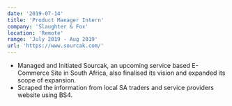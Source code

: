 ```yaml
---
date: '2019-07-14'
title: 'Product Manager Intern'
company: 'Slaughter & Fox'
location: 'Remote'
range: 'July 2019 - Aug 2019'
url: 'https://www.sourcak.com/'
---
```


- Managed and Initiated Sourcak, an upcoming service based E-Commerce Site in South Africa, also finalised its vision and expanded its scope of expansion.
- Scraped the information from local SA traders and service providers website using BS4.
